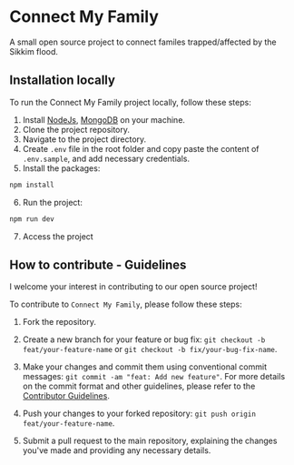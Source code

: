 # Connect My Family

A small open source project to connect familes trapped/affected by the Sikkim flood.

## Installation locally

To run the Connect My Family project locally, follow these steps:

1.  Install [NodeJs](https://www.nodejs.org/), [MongoDB](https://www.mongodb.com/) on your machine.
2.  Clone the project repository.
3.  Navigate to the project directory.
4.  Create `.env` file in the root folder and copy paste the content of `.env.sample`, and add necessary credentials.
5.  Install the packages:

```bash
npm install
```

6.  Run the project:

```bash
npm run dev
```

7.  Access the project

## How to contribute - Guidelines

I welcome your interest in contributing to our open source project!

To contribute to `Connect My Family`, please follow these steps:

1. Fork the repository.

2. Create a new branch for your feature or bug fix: `git checkout -b feat/your-feature-name` or `git checkout -b fix/your-bug-fix-name`.

3. Make your changes and commit them using conventional commit messages: `git commit -am "feat: Add new feature"`. For more details on the commit format and other guidelines, please refer to the [Contributor Guidelines](https://docs.github.com/en/contributing).

4. Push your changes to your forked repository: `git push origin feat/your-feature-name`.

5. Submit a pull request to the main repository, explaining the changes you've made and providing any necessary details.
